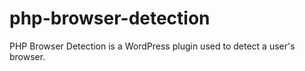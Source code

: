 php-browser-detection
=====================

PHP Browser Detection is a WordPress plugin used to detect a user's browser.

